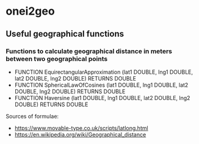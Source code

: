 # onei2geo

## Useful geographical functions

### Functions to calculate geographical distance in meters between two geographical points

- FUNCTION EquirectangularApproximation (lat1 DOUBLE, lng1 DOUBLE, lat2 DOUBLE, lng2 DOUBLE) RETURNS DOUBLE
- FUNCTION SphericalLawOfCosines (lat1 DOUBLE, lng1 DOUBLE, lat2 DOUBLE, lng2 DOUBLE) RETURNS DOUBLE
- FUNCTION Haversine (lat1 DOUBLE, lng1 DOUBLE, lat2 DOUBLE, lng2 DOUBLE) RETURNS DOUBLE

Sources of formulae:
- https://www.movable-type.co.uk/scripts/latlong.html
- https://en.wikipedia.org/wiki/Geographical_distance
